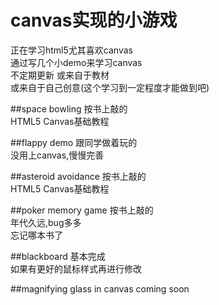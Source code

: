 canvas实现的小游戏
===================

正在学习html5尤其喜欢canvas<br/>
通过写几个小demo来学习canvas <br/>
不定期更新 或来自于教材<br/>
或来自于自己创意(这个学习到一定程度才能做到吧)

##space bowling
按书上敲的<br/>
HTML5 Canvas基础教程

##flappy demo
跟同学做着玩的 <br/>
没用上canvas,慢慢完善

##asteroid avoidance
按书上敲的<br/>
HTML5 Canvas基础教程<br/>

##poker memory game
按书上敲的<br/>
年代久远,bug多多<br/>
忘记哪本书了

##blackboard
基本完成<br/>
如果有更好的鼠标样式再进行修改

##magnifying glass in canvas
coming soon
